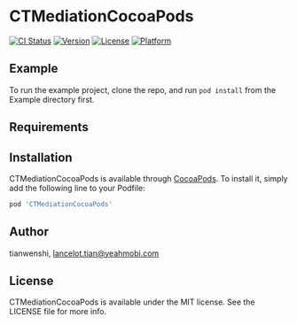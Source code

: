 # CTMediationCocoaPods

[![CI Status](http://img.shields.io/travis/tianwenshi/CTMediationCocoaPods.svg?style=flat)](https://travis-ci.org/tianwenshi/CTMediationCocoaPods)
[![Version](https://img.shields.io/cocoapods/v/CTMediationCocoaPods.svg?style=flat)](http://cocoapods.org/pods/CTMediationCocoaPods)
[![License](https://img.shields.io/cocoapods/l/CTMediationCocoaPods.svg?style=flat)](http://cocoapods.org/pods/CTMediationCocoaPods)
[![Platform](https://img.shields.io/cocoapods/p/CTMediationCocoaPods.svg?style=flat)](http://cocoapods.org/pods/CTMediationCocoaPods)

## Example

To run the example project, clone the repo, and run `pod install` from the Example directory first.

## Requirements

## Installation

CTMediationCocoaPods is available through [CocoaPods](http://cocoapods.org). To install
it, simply add the following line to your Podfile:

```ruby
pod 'CTMediationCocoaPods'
```

## Author

tianwenshi, lancelot.tian@yeahmobi.com

## License

CTMediationCocoaPods is available under the MIT license. See the LICENSE file for more info.
